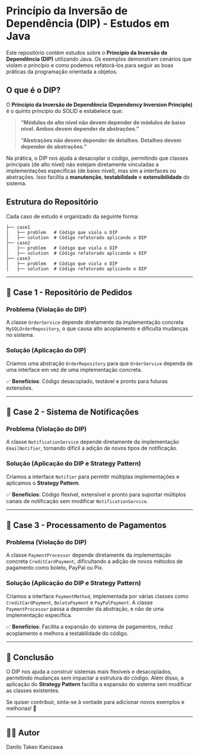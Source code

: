 # Princípio da Inversão de Dependência (DIP) - Estudos em Java

Este repositório contém estudos sobre o **Princípio da Inversão de Dependência (DIP)** utilizando Java. Os exemplos demonstram cenários que violam o princípio e como podemos refatorá-los para seguir as boas práticas da programação orientada a objetos.

## O que é o DIP?

O **Princípio da Inversão de Dependência (Dependency Inversion Principle)** é o quinto princípio do SOLID e estabelece que:

> **“Módulos de alto nível não devem depender de módulos de baixo nível. Ambos devem depender de abstrações.”**
> 
> **“Abstrações não devem depender de detalhes. Detalhes devem depender de abstrações.”**

Na prática, o DIP nos ajuda a desacoplar o código, permitindo que classes principais (de alto nível) não estejam diretamente vinculadas a implementações específicas (de baixo nível), mas sim a interfaces ou abstrações. Isso facilita a **manutenção**, **testabilidade** e **extensibilidade** do sistema.


## Estrutura do Repositório

Cada caso de estudo é organizado da seguinte forma:

```
├── case1
│   ├── problem   # Código que viola o DIP
│   ├── solution  # Código refatorado aplicando o DIP
├── case2
│   ├── problem   # Código que viola o DIP
│   ├── solution  # Código refatorado aplicando o DIP
├── case3
│   ├── problem   # Código que viola o DIP
│   ├── solution  # Código refatorado aplicando o DIP
```

---

## 📌 Case 1 - Repositório de Pedidos

### **Problema** (Violação do DIP)
A classe `OrderService` depende diretamente da implementação concreta `MySQLOrderRepository`, o que causa alto acoplamento e dificulta mudanças no sistema.

### **Solução** (Aplicação do DIP)
Criamos uma abstração `OrderRepository` para que `OrderService` dependa de uma interface em vez de uma implementação concreta.

✅ **Benefícios**: Código desacoplado, testável e pronto para futuras extensões.

---

## 📌 Case 2 - Sistema de Notificações

### **Problema** (Violação do DIP)
A classe `NotificationService` depende diretamente da implementação `EmailNotifier`, tornando difícil a adição de novos tipos de notificação.

### **Solução** (Aplicação do DIP e Strategy Pattern)
Criamos a interface `Notifier` para permitir múltiplas implementações e aplicamos o **Strategy Pattern**.

✅ **Benefícios**: Código flexível, extensível e pronto para suportar múltiplos canais de notificação sem modificar `NotificationService`.

---

## 📌 Case 3 - Processamento de Pagamentos

### **Problema** (Violação do DIP)
A classe `PaymentProcessor` depende diretamente da implementação concreta `CreditCardPayment`, dificultando a adição de novos métodos de pagamento como boleto, PayPal ou Pix.

### **Solução** (Aplicação do DIP e Strategy Pattern)
Criamos a interface `PaymentMethod`, implementada por várias classes como `CreditCardPayment`, `BoletoPayment` e `PayPalPayment`. A classe `PaymentProcessor` passa a depender da abstração, e não de uma implementação específica.

✅ **Benefícios**: Facilita a expansão do sistema de pagamentos, reduz acoplamento e melhora a testabilidade do código.

---

## 📌 Conclusão

O DIP nos ajuda a construir sistemas mais flexíveis e desacoplados, permitindo mudanças sem impactar a estrutura do código. Além disso, a aplicação do **Strategy Pattern** facilita a expansão do sistema sem modificar as classes existentes.

Se quiser contribuir, sinta-se à vontade para adicionar novos exemplos e melhorias! 🚀

---

## 👨‍💻 Autor
Danilo Takeo Kanizawa

